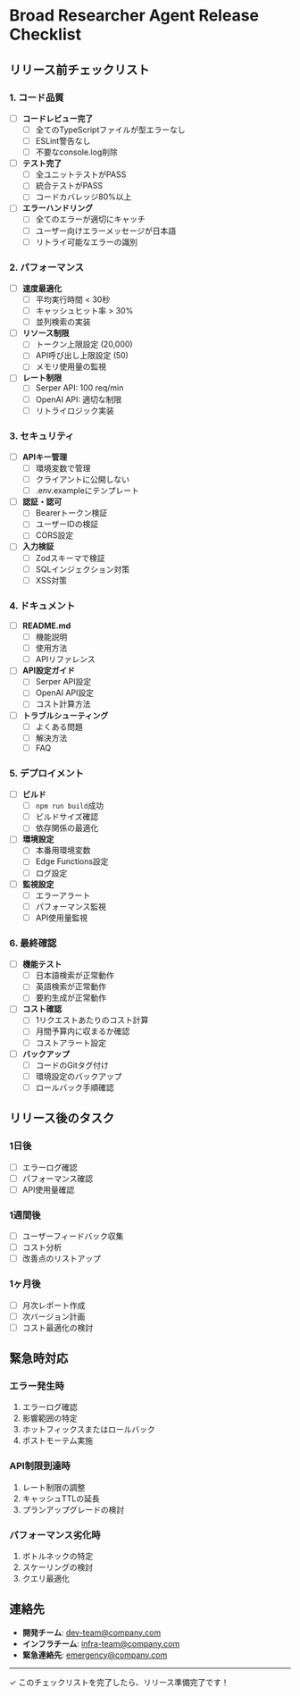 # Broad Researcher Agent Release Checklist

## リリース前チェックリスト

### 1. コード品質

- [ ] **コードレビュー完了**
  - [ ] 全てのTypeScriptファイルが型エラーなし
  - [ ] ESLint警告なし
  - [ ] 不要なconsole.log削除

- [ ] **テスト完了**
  - [ ] 全ユニットテストがPASS
  - [ ] 統合テストがPASS
  - [ ] コードカバレッジ80%以上

- [ ] **エラーハンドリング**
  - [ ] 全てのエラーが適切にキャッチ
  - [ ] ユーザー向けエラーメッセージが日本語
  - [ ] リトライ可能なエラーの識別

### 2. パフォーマンス

- [ ] **速度最適化**
  - [ ] 平均実行時間 < 30秒
  - [ ] キャッシュヒット率 > 30%
  - [ ] 並列検索の実装

- [ ] **リソース制限**
  - [ ] トークン上限設定 (20,000)
  - [ ] API呼び出し上限設定 (50)
  - [ ] メモリ使用量の監視

- [ ] **レート制限**
  - [ ] Serper API: 100 req/min
  - [ ] OpenAI API: 適切な制限
  - [ ] リトライロジック実装

### 3. セキュリティ

- [ ] **APIキー管理**
  - [ ] 環境変数で管理
  - [ ] クライアントに公開しない
  - [ ] .env.exampleにテンプレート

- [ ] **認証・認可**
  - [ ] Bearerトークン検証
  - [ ] ユーザーIDの検証
  - [ ] CORS設定

- [ ] **入力検証**
  - [ ] Zodスキーマで検証
  - [ ] SQLインジェクション対策
  - [ ] XSS対策

### 4. ドキュメント

- [ ] **README.md**
  - [ ] 機能説明
  - [ ] 使用方法
  - [ ] APIリファレンス

- [ ] **API設定ガイド**
  - [ ] Serper API設定
  - [ ] OpenAI API設定
  - [ ] コスト計算方法

- [ ] **トラブルシューティング**
  - [ ] よくある問題
  - [ ] 解決方法
  - [ ] FAQ

### 5. デプロイメント

- [ ] **ビルド**
  - [ ] `npm run build`成功
  - [ ] ビルドサイズ確認
  - [ ] 依存関係の最適化

- [ ] **環境設定**
  - [ ] 本番用環境変数
  - [ ] Edge Functions設定
  - [ ] ログ設定

- [ ] **監視設定**
  - [ ] エラーアラート
  - [ ] パフォーマンス監視
  - [ ] API使用量監視

### 6. 最終確認

- [ ] **機能テスト**
  - [ ] 日本語検索が正常動作
  - [ ] 英語検索が正常動作
  - [ ] 要約生成が正常動作

- [ ] **コスト確認**
  - [ ] 1リクエストあたりのコスト計算
  - [ ] 月間予算内に収まるか確認
  - [ ] コストアラート設定

- [ ] **バックアップ**
  - [ ] コードのGitタグ付け
  - [ ] 環境設定のバックアップ
  - [ ] ロールバック手順確認

## リリース後のタスク

### 1日後
- [ ] エラーログ確認
- [ ] パフォーマンス確認
- [ ] API使用量確認

### 1週間後
- [ ] ユーザーフィードバック収集
- [ ] コスト分析
- [ ] 改善点のリストアップ

### 1ヶ月後
- [ ] 月次レポート作成
- [ ] 次バージョン計画
- [ ] コスト最適化の検討

## 緊急時対応

### エラー発生時
1. エラーログ確認
2. 影響範囲の特定
3. ホットフィックスまたはロールバック
4. ポストモーテム実施

### API制限到達時
1. レート制限の調整
2. キャッシュTTLの延長
3. プランアップグレードの検討

### パフォーマンス劣化時
1. ボトルネックの特定
2. スケーリングの検討
3. クエリ最適化

## 連絡先

- **開発チーム**: dev-team@company.com
- **インフラチーム**: infra-team@company.com
- **緊急連絡先**: emergency@company.com

---

✓ このチェックリストを完了したら、リリース準備完了です！